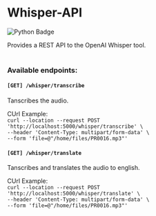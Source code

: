 # Whisper-API

![Python Badge](https://img.shields.io/badge/-Pyhton-3178C6?style=flat-square&logo=Python&logoColor=white)

Provides a REST API to the OpenAI Whisper tool.
<br>
<br>
### Available endpoints:
#### `[GET] /whisper/transcribe`
Tanscribes the audio.

CUrl Example:
<br>
`curl --location --request POST 'http://localhost:5000/whisper/transcribe' \`
<br>
`--header 'Content-Type: multipart/form-data' \`
<br>
`--form 'file=@"/home/files/PR0016.mp3"'`

#### `[GET] /whisper/translate`
Tanscribes and translates the audio to english.

CUrl Example:
<br>
`curl --location --request POST 'http://localhost:5000/whisper/translate' \`
<br>
`--header 'Content-Type: multipart/form-data' \`
<br>
`--form 'file=@"/home/files/PR0016.mp3"'`

